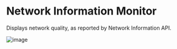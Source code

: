 #  Network Information Monitor

Displays network quality, as reported by Network Information API.

![image](https://user-images.githubusercontent.com/10652/32406625-f85652b2-c138-11e7-975c-b78f7699471e.png)
